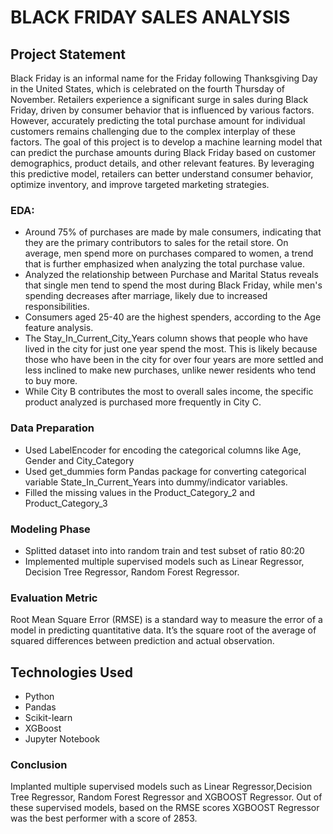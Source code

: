 # BLACK FRIDAY SALES ANALYSIS

## Project Statement
<p> Black Friday is an informal name for the Friday following Thanksgiving Day in the United States, which is celebrated on the fourth Thursday of November. Retailers experience a significant surge in sales during Black Friday, driven by consumer behavior that is influenced by various factors. However, accurately predicting the total purchase amount for individual customers remains challenging due to the complex interplay of these factors. The goal of this project is to develop a machine learning model that can predict the purchase amounts during Black Friday based on customer demographics, product details, and other relevant features. By leveraging this predictive model, retailers can better understand consumer behavior, optimize inventory, and improve targeted marketing strategies.</p>

###  EDA:
* Around 75% of purchases are made by male consumers, indicating that they are the primary contributors to sales for the retail store. On average, men spend more on purchases compared to women, a trend that is further emphasized when analyzing the total purchase value.
* Analyzed the relationship between Purchase and Marital Status reveals that single men tend to spend the most during Black Friday, while men's spending decreases after marriage, likely due to increased responsibilities.
* Consumers aged 25-40 are the highest spenders, according to the Age feature analysis.
* The Stay_In_Current_City_Years column shows that people who have lived in the city for just one year spend the most. This is likely because those who have been in the city for over four years are more settled and less inclined to make new purchases, unlike newer residents who tend to buy more.
* While City B contributes the most to overall sales income, the specific product analyzed is purchased more frequently in City C.

### Data Preparation
* Used LabelEncoder for encoding the categorical columns like Age, Gender and City_Category
* Used get_dummies form Pandas package for converting categorical variable State_In_Current_Years into dummy/indicator variables.
* Filled the missing values in the Product_Category_2 and Product_Category_3

### Modeling Phase
- Splitted dataset into into random train and test subset of ratio 80:20
- Implemented multiple supervised models such as Linear Regressor, Decision Tree Regressor, Random Forest Regressor.

### Evaluation Metric
Root Mean Square Error (RMSE) is a standard way to measure the error of a model in predicting quantitative data. It’s the square root of the average of squared differences between prediction and actual observation.

## Technologies Used
- Python
- Pandas
- Scikit-learn
- XGBoost
- Jupyter Notebook

### Conclusion
Implanted multiple supervised models such as Linear Regressor,Decision Tree Regressor, Random Forest Regressor and XGBOOST Regressor. Out of these supervised models, based on the RMSE scores XGBOOST Regressor was the best performer with a score of 2853.
